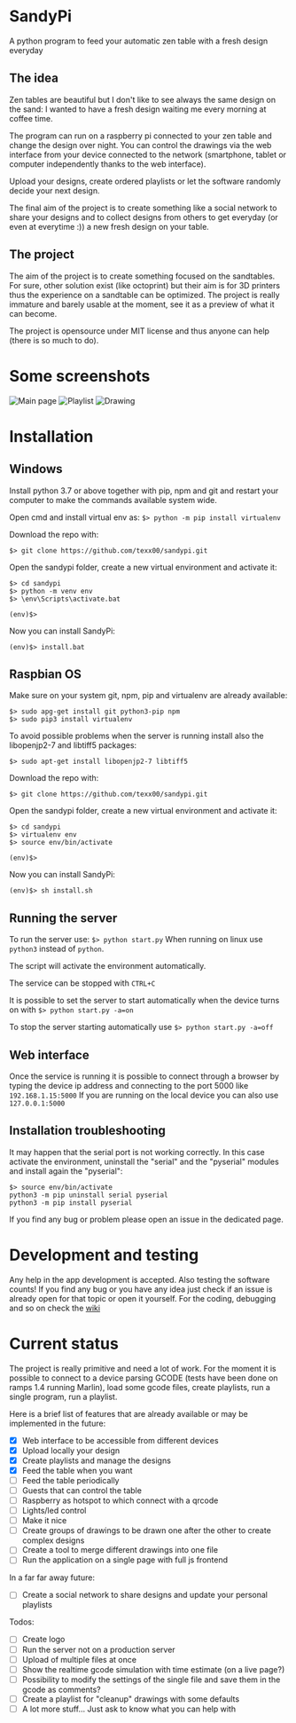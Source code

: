 # SandyPi

A python program to feed your automatic zen table with a fresh design everyday

## The idea

Zen tables are beautiful but I don't like to see always the same design on the sand: I wanted to have a fresh design waiting me every morning at coffee time.

The program can run on a raspberry pi connected to your zen table and change the design over night.
You can control the drawings via the web interface from your device connected to the network (smartphone, tablet or computer independently thanks to the web interface).

Upload your designs, create ordered playlists or let the software randomly decide your next design.

The final aim of the project is to create something like a social network to share your designs and to collect designs from others to get everyday (or even at everytime :)) a new fresh design on your table.

## The project

The aim of the project is to create something focused on the sandtables. For sure, other solution exist (like octoprint) but their aim is for 3D printers thus the experience on a sandtable can be optimized.
The project is really immature and barely usable at the moment, see it as a preview of what it can become.

The project is opensource under MIT license and thus anyone can help (there is so much to do).

# Some screenshots

![Main page](docs/images/preview.png)
![Playlist](docs/images/playlist.png)
![Drawing](docs/images/drawing.png)

# Installation

## Windows

Install python 3.7 or above together with pip, npm and git and restart your computer to make the commands available system wide.

Open cmd and install virtual env as:
`$> python -m pip install virtualenv`

Download the repo with:

`$> git clone https://github.com/texx00/sandypi.git`

Open the sandypi folder, create a new virtual environment and activate it:

```
$> cd sandypi
$> python -m venv env
$> \env\Scripts\activate.bat

(env)$> 
```

Now you can install SandyPi:
```
(env)$> install.bat
```

## Raspbian OS

Make sure on your system git, npm, pip and virtualenv are already available:

```
$> sudo apg-get install git python3-pip npm
$> sudo pip3 install virtualenv
```

To avoid possible problems when the server is running install also the libopenjp2-7 and libtiff5 packages:

`
$> sudo apt-get install libopenjp2-7 libtiff5
`

Download the repo with:

`$> git clone https://github.com/texx00/sandypi.git`

Open the sandypi folder, create a new virtual environment and activate it:

```
$> cd sandypi
$> virtualenv env
$> source env/bin/activate

(env)$> 
```

Now you can install SandyPi:
```
(env)$> sh install.sh
```

## Running the server

To run the server use:
`$> python start.py`
When running on linux use `python3` instead of `python`.

The script will activate the environment automatically.

The service can be stopped with `CTRL+C`

It is possible to set the server to start automatically when the device turns on with `$> python start.py -a=on`

To stop the server starting automatically use `$> python start.py -a=off`


## Web interface

Once the service is running it is possible to connect through a browser by typing the device ip address and connecting to the port 5000 like `192.168.1.15:5000`
If you are running on the local device you can also use `127.0.0.1:5000`

## Installation troubleshooting

It may happen that the serial port is not working correctly.
In this case activate the environment, uninstall the "serial" and the "pyserial" modules and install again the "pyserial":
```
$> source env/bin/activate
python3 -m pip uninstall serial pyserial
python3 -m pip install pyserial
```

If you find any bug or problem please open an issue in the dedicated page.

# Development and testing

Any help in the app development is accepted.
Also testing the software counts! If you find any bug or you have any idea just check if an issue is already open for that topic or open it yourself.
For the coding, debugging and so on check the [wiki](https://github.com/texx00/sandypi/wiki)

# Current status

The project is really primitive and need a lot of work.
For the moment it is possible to connect to a device parsing GCODE (tests have been done on ramps 1.4 running Marlin), load some gcode files, create playlists, run a single program, run a playlist.

Here is a brief list of features that are already available or may be implemented in the future:
* [x] Web interface to be accessible from different devices
* [x] Upload locally your design
* [x] Create playlists and manage the designs
* [x] Feed the table when you want
* [ ] Feed the table periodically
* [ ] Guests that can control the table
* [ ] Raspberry as hotspot to which connect with a qrcode
* [ ] Lights/led control
* [ ] Make it nice
* [ ] Create groups of drawings to be drawn one after the other to create complex designs
* [ ] Create a tool to merge different drawings into one file
* [ ] Run the application on a single page with full js frontend

In a far far away future:
* [ ] Create a social network to share designs and update your personal playlists

Todos:
* [ ] Create logo
* [ ] Run the server not on a production server
* [ ] Upload of multiple files at once
* [ ] Show the realtime gcode simulation with time estimate (on a live page?)
* [ ] Possibility to modify the settings of the single file and save them in the gcode as comments?
* [ ] Create a playlist for "cleanup" drawings with some defaults
* [ ] A lot more stuff... Just ask to know what you can help with
